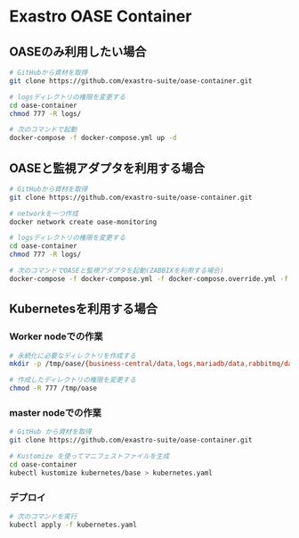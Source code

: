 # Exastro OASE Container

## OASEのみ利用したい場合
```bash
# GitHubから資材を取得
git clone https://github.com/exastro-suite/oase-container.git

# logsディレクトリの権限を変更する
cd oase-container
chmod 777 -R logs/

# 次のコマンドで起動
docker-compose -f docker-compose.yml up -d
```

## OASEと監視アダプタを利用する場合

```bash
# GitHubから資材を取得
git clone https://github.com/exastro-suite/oase-container.git

# networkを一つ作成
docker network create oase-monitoring

# logsディレクトリの権限を変更する
cd oase-container
chmod 777 -R logs/

# 次のコマンドでOASEと監視アダプタを起動(ZABBIXを利用する場合)
docker-compose -f docker-compose.yml -f docker-compose.override.yml -f docker-compose.zabbix.yml up -d
```

## Kubernetesを利用する場合

### Worker nodeでの作業

```bash
# 永続化に必要なディレクトリを作成する
mkdir -p /tmp/oase/{business-central/data,logs,mariadb/data,rabbitmq/data,share}

# 作成したディレクトリの権限を変更する
chmod -R 777 /tmp/oase
```

### master nodeでの作業

```bash
# GitHub から資材を取得
git clone https://github.com/exastro-suite/oase-container.git

# Kustomize を使ってマニフェストファイルを生成
cd oase-container
kubectl kustomize kubernetes/base > kubernetes.yaml
```
### デプロイ

```bash
# 次のコマンドを実行
kubectl apply -f kubernetes.yaml
```


